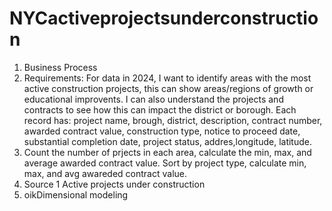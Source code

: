 # NYCactiveprojectsunderconstruction

1) Business Process
2) Requirements: For data in 2024, I want to identify areas with the most active construction projects, this can show areas/regions of growth or educational improvents. I can also understand the projects and contracts to see how this can impact the district or borough. Each record has: project name, brough, district, description, contract number, awarded contract value, construction type, notice to proceed date, substantial completion date, project status, addres,longitude, latitude.
3) Count the number of prjects in each area, calculate the min, max, and average awarded contract value.
   Sort by project type, calculate min, max, and avg awareded contract value.
4) Source 1 Active projects under construction
5) oikDimensional modeling
